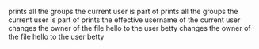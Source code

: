 prints all the groups the current user is part of
prints all the groups the current user is part of
prints the effective username of the current user
changes the owner of the file hello to the user betty
changes the owner of the file hello to the user betty
